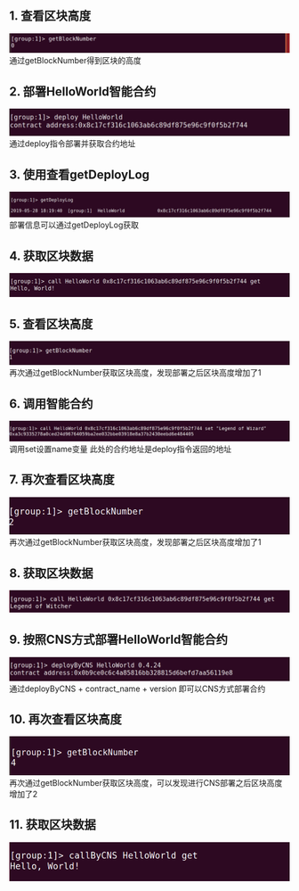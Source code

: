 
## 1. 查看区块高度
![](https://github.com/marknash666/FiscoBcos-ExerciseOne/blob/master/image-ExerciseOne/1.png?raw=true)
通过getBlockNumber得到区块的高度

## 2. 部署HelloWorld智能合约
![](https://github.com/marknash666/FiscoBcos-ExerciseOne/blob/master/image-ExerciseOne/2.png?raw=true)
通过deploy指令部署并获取合约地址

## 3. 使用查看getDeployLog
![](https://github.com/marknash666/FiscoBcos-ExerciseOne/blob/master/image-ExerciseOne/3.png?raw=true)
部署信息可以通过getDeployLog获取

## 4. 获取区块数据
![](https://github.com/marknash666/FiscoBcos-ExerciseOne/blob/master/image-ExerciseOne/5.png?raw=true)

## 5. 查看区块高度
![](https://github.com/marknash666/FiscoBcos-ExerciseOne/blob/master/image-ExerciseOne/4.png?raw=true)
再次通过getBlockNumber获取区块高度，发现部署之后区块高度增加了1

## 6. 调用智能合约
![](https://github.com/marknash666/FiscoBcos-ExerciseOne/blob/master/image-ExerciseOne/6.png?raw=true)
调用set设置name变量 此处的合约地址是deploy指令返回的地址

## 7. 再次查看区块高度
![](https://github.com/marknash666/FiscoBcos-ExerciseOne/blob/master/image-ExerciseOne/7.png?raw=true)
再次通过getBlockNumber获取区块高度，发现部署之后区块高度增加了1

## 8. 获取区块数据
![](https://github.com/marknash666/FiscoBcos-ExerciseOne/blob/master/image-ExerciseOne/8.png?raw=true)

## 9. 按照CNS方式部署HelloWorld智能合约
![](https://github.com/marknash666/FiscoBcos-ExerciseOne/blob/master/image-ExerciseOne/9.png?raw=true)
通过deployByCNS + contract_name + version 即可以CNS方式部署合约

## 10. 再次查看区块高度
![](https://github.com/marknash666/FiscoBcos-ExerciseOne/blob/master/image-ExerciseOne/10.png?raw=true)
再次通过getBlockNumber获取区块高度，可以发现进行CNS部署之后区块高度增加了2

## 11. 获取区块数据
![](https://github.com/marknash666/FiscoBcos-ExerciseOne/blob/master/image-ExerciseOne/11.png?raw=true)




